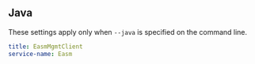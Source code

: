 ## Java

These settings apply only when `--java` is specified on the command line.

``` yaml $(java)
title: EasmMgmtClient
service-name: Easm
```
